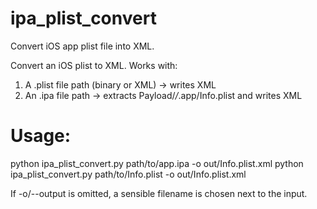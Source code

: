 # ipa_plist_convert
Convert iOS app plist file into XML. 

Convert an iOS plist to XML. Works with:
  1) A .plist file path (binary or XML) -> writes XML
  2) An .ipa file path -> extracts Payload/*/*.app/Info.plist and writes XML

# Usage:
  python ipa_plist_convert.py path/to/app.ipa -o out/Info.plist.xml
  python ipa_plist_convert.py path/to/Info.plist -o out/Info.plist.xml

If -o/--output is omitted, a sensible filename is chosen next to the input.

